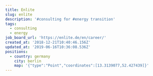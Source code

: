 ```yaml
---
title: Enlite
slug: enlite
description: '#consulting for #energy transition'
tags:
  - consulting
  - energy
job_board_url: 'https://enlite.de/en/career/'
created_at: '2018-12-21T10:40:46.156Z'
updated_at: '2019-06-16T10:36:08.536Z'
positions:
  - country: germany
    city: berlin
    map: '{"type":"Point","coordinates":[13.3139077,52.427439]}'
---
```



